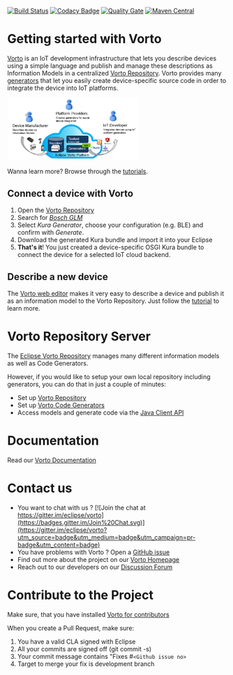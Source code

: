 [![Build Status](https://travis-ci.org/eclipse/vorto.svg?branch=development)](https://travis-ci.org/eclipse/vorto)
[![Codacy Badge](https://api.codacy.com/project/badge/Grade/569649bfe2594bedae2cd172e5ee0741)](https://www.codacy.com/app/alexander-edelmann/vorto?utm_source=github.com&amp;utm_medium=referral&amp;utm_content=eclipse/vorto&amp;utm_campaign=Badge_Grade)
[![Quality Gate](https://sonarqube.com/api/badges/gate?key=org.eclipse.vorto%3Aorg.eclipse.vorto.parent%3Adevelopment)](https://sonarqube.com/dashboard/index/org.eclipse.vorto:org.eclipse.vorto.parent:development) 
[![Maven Central](https://maven-badges.herokuapp.com/maven-central/org.eclipse.vorto/org.eclipse.vorto.parent/badge.svg)](https://maven-badges.herokuapp.com/maven-central/org.eclipse.vorto/org.eclipse.vorto.parent)

# Getting started with Vorto

[Vorto](http://www.eclipse.org/vorto) is an IoT development infrastructure that lets you describe devices using a simple language and publish and manage these descriptions as Information Models in a centralized [Vorto Repository](http://vorto.eclipse.org). Vorto provides many [generators](http://vorto.eclipse.org/#/generators) that let you easily create device-specific source code in order to integrate the device into IoT platforms.
 
 <img src="./tutorials/images/vorto_overview.png" width="60%" height="60%" />
 
Wanna learn more? Browse through the [tutorials](tutorials/Readme.md).

## Connect a device with Vorto 


1. Open the [Vorto Repository](http://vorto.eclipse.org)
2. Search for [_Bosch GLM_](http://vorto.eclipse.org/#/details/com.bosch/BoschGLM100C/1.0.0)
3. Select _Kura Generator_, choose your configuration (e.g. BLE) and confirm with _Generate_.
4. Download the generated Kura bundle and import it into your Eclipse
4. **That's it**! You just created a device-specific OSGI Kura bundle to connect the device for a selected IoT cloud backend.

## Describe a new device 

The [Vorto web editor](http://vorto.eclipse.org/editor) makes it very easy to describe a device and publish it as an information model to the Vorto Repository. Just follow the [tutorial](tutorials/tutorial-create_and_publish_with_web_editor.md) to learn more.

# Vorto Repository Server

The [Eclipse Vorto Repository](http://vorto.eclipse.org) manages many different information models as well as Code Generators. 

However, if you would like to setup your own local repository including generators, you can do that in just a couple of minutes:

 - Set up [Vorto Repository](server/repo/repository-server/Readme.md)
 - Set up [Vorto Code Generators](server/generators/Readme.md)
 - Access models and generate code via the [Java Client API ](server/repo/repository-java-client/Readme.md)

# Documentation

Read our [Vorto Documentation](http://www.eclipse.org/vorto/documentation/overview/introduction.html)

# Contact us
 - You want to chat with us ? [![Join the chat at https://gitter.im/eclipse/vorto](https://badges.gitter.im/Join%20Chat.svg)](https://gitter.im/eclipse/vorto?utm_source=badge&utm_medium=badge&utm_campaign=pr-badge&utm_content=badge)
 - You have problems with Vorto ? Open a [GitHub issue](https://github.com/eclipse/vorto/issues)
 - Find out more about the project on our [Vorto Homepage](http://www.eclipse.org/vorto)
 - Reach out to our developers on our [Discussion Forum](http://eclipse.org/forums/eclipse.vorto) 

# Contribute to the Project

Make sure, that you have installed [Vorto for contributors](tutorials/tutorial_vortosetup_contributors.md)

When you create a Pull Request, make sure:

1. You have a valid CLA signed with Eclipse
2. All your commits are signed off (git commit -s)
3. Your commit message contains "Fixes #`<Github issue no>`
4. Target to merge your fix is development branch
